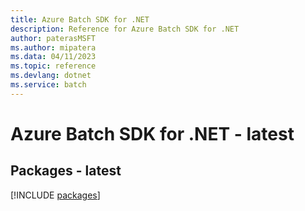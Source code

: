 ```yaml
---
title: Azure Batch SDK for .NET
description: Reference for Azure Batch SDK for .NET
author: paterasMSFT
ms.author: mipatera
ms.data: 04/11/2023
ms.topic: reference
ms.devlang: dotnet
ms.service: batch
---
```

# Azure Batch SDK for .NET - latest
## Packages - latest
[!INCLUDE [packages](batch-index.md)]